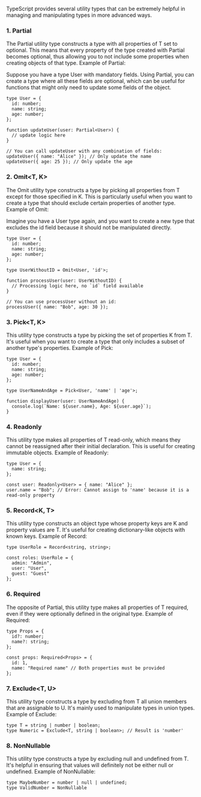 TypeScript provides several utility types that can be extremely helpful in managing and manipulating types in more advanced ways.
### 1. Partial<T>

The Partial utility type constructs a type with all properties of T set to optional. This means that every property of the type created with Partial becomes optional, thus allowing you to not include some properties when creating objects of that type.
Example of Partial:

Suppose you have a type User with mandatory fields. Using Partial, you can create a type where all these fields are optional, which can be useful for functions that might only need to update some fields of the object.

```
type User = {
  id: number;
  name: string;
  age: number;
};

function updateUser(user: Partial<User>) {
  // update logic here
}

// You can call updateUser with any combination of fields:
updateUser({ name: "Alice" }); // Only update the name
updateUser({ age: 25 }); // Only update the age
```

### 2. Omit<T, K>

The Omit utility type constructs a type by picking all properties from T except for those specified in K. This is particularly useful when you want to create a type that should exclude certain properties of another type.
Example of Omit:

Imagine you have a User type again, and you want to create a new type that excludes the id field because it should not be manipulated directly.

```
type User = {
  id: number;
  name: string;
  age: number;
};

type UserWithoutID = Omit<User, 'id'>;

function processUser(user: UserWithoutID) {
  // Processing logic here, no `id` field available
}

// You can use processUser without an id:
processUser({ name: "Bob", age: 30 });
```

### 3. Pick<T, K>

This utility type constructs a type by picking the set of properties K from T. It's useful when you want to create a type that only includes a subset of another type's properties.
Example of Pick:

```
type User = {
  id: number;
  name: string;
  age: number;
};

type UserNameAndAge = Pick<User, 'name' | 'age'>;

function displayUser(user: UserNameAndAge) {
  console.log(`Name: ${user.name}, Age: ${user.age}`);
}
```

### 4. Readonly<T>

This utility type makes all properties of T read-only, which means they cannot be reassigned after their initial declaration. This is useful for creating immutable objects.
Example of Readonly:

```
type User = {
  name: string;
};

const user: Readonly<User> = { name: "Alice" };
user.name = "Bob"; // Error: Cannot assign to 'name' because it is a read-only property
```

### 5. Record<K, T>

This utility type constructs an object type whose property keys are K and property values are T. It's useful for creating dictionary-like objects with known keys.
Example of Record:

```
type UserRole = Record<string, string>;

const roles: UserRole = {
  admin: "Admin",
  user: "User",
  guest: "Guest"
};
```

### 6. Required<T>

The opposite of Partial, this utility type makes all properties of T required, even if they were optionally defined in the original type.
Example of Required:

```
type Props = {
  id?: number;
  name?: string;
};

const props: Required<Props> = {
  id: 1,
  name: "Required name" // Both properties must be provided
};
```

### 7. Exclude<T, U>

This utility type constructs a type by excluding from T all union members that are assignable to U. It's mainly used to manipulate types in union types.
Example of Exclude:

```
type T = string | number | boolean;
type Numeric = Exclude<T, string | boolean>; // Result is 'number'
```

### 8. NonNullable<T>

This utility type constructs a type by excluding null and undefined from T. It's helpful in ensuring that values will definitely not be either null or undefined.
Example of NonNullable:

```
type MaybeNumber = number | null | undefined;
type ValidNumber = NonNullable
```
